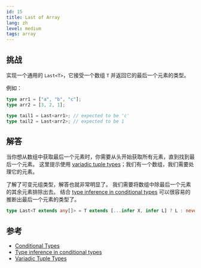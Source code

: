 ```yaml
---
id: 15
title: Last of Array
lang: zh
level: medium
tags: array
---
```


## 挑战

实现一个通用的 `Last<T>`，它接受一个数组 `T` 并返回它的最后一个元素的类型。

例如：

```ts
type arr1 = ["a", "b", "c"];
type arr2 = [3, 2, 1];

type tail1 = Last<arr1>; // expected to be 'c'
type tail2 = Last<arr2>; // expected to be 1
```

## 解答

当你想从数组中获取最后一个元素时，你需要从头开始获取所有元素，直到找到最后一个元素。
这里提示使用 [variadic tuple types](https://www.typescriptlang.org/docs/handbook/release-notes/typescript-4-0.html#variadic-tuple-types)；我们有一个数组，我们需要处理它的元素。

了解了可变元组类型，解答也就非常明显了。
我们需要将数组中除最后一个元素的其余元素排除出去。
结合 [type inference in conditional types](https://www.typescriptlang.org/docs/handbook/2/conditional-types.html#inferring-within-conditional-types) 可以很容易的推断出最后一个元素的类型了。

```ts
type Last<T extends any[]> = T extends [...infer X, infer L] ? L : never;
```

## 参考

- [Conditional Types](https://www.typescriptlang.org/docs/handbook/2/conditional-types.html)
- [Type inference in conditional types](https://www.typescriptlang.org/docs/handbook/2/conditional-types.html#inferring-within-conditional-types)
- [Variadic Tuple Types](https://www.typescriptlang.org/docs/handbook/release-notes/typescript-4-0.html#variadic-tuple-types)
